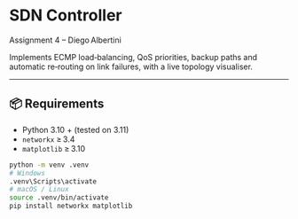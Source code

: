 # SDN Controller

Assignment 4 – Diego Albertini

Implements ECMP load‑balancing, QoS priorities, backup paths and
automatic re‑routing on link failures, with a live topology visualiser.

---

## 📦 Requirements

* Python 3.10 + (tested on 3.11)
* `networkx` ≥ 3.4  
* `matplotlib` ≥ 3.10

```bash
python -m venv .venv
# Windows
.venv\Scripts\activate
# macOS / Linux
source .venv/bin/activate
pip install networkx matplotlib
